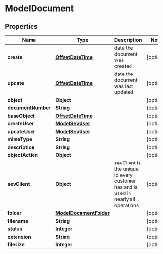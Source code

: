 # ModelDocument

## Properties
Name | Type | Description | Notes
------------ | ------------- | ------------- | -------------
**create** | [**OffsetDateTime**](OffsetDateTime.md) | date the document was created |  [optional]
**update** | [**OffsetDateTime**](OffsetDateTime.md) | date the document was last updated |  [optional]
**object** | **Object** |  |  [optional]
**documentNumber** | **String** |  |  [optional]
**baseObject** | [**OffsetDateTime**](OffsetDateTime.md) |  |  [optional]
**createUser** | [**ModelSevUser**](ModelSevUser.md) |  |  [optional]
**updateUser** | [**ModelSevUser**](ModelSevUser.md) |  |  [optional]
**mimeType** | **String** |  |  [optional]
**description** | **String** |  |  [optional]
**objectAction** | **Object** |  |  [optional]
**sevClient** | **Object** | sevClient is the unique id every customer has and is used in nearly all operations |  [optional]
**folder** | [**ModelDocumentFolder**](ModelDocumentFolder.md) |  |  [optional]
**filename** | **String** |  |  [optional]
**status** | **Integer** |  |  [optional]
**extension** | **String** |  |  [optional]
**filesize** | **Integer** |  |  [optional]
